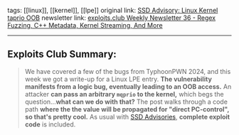 tags: [[linux]], [[kernel]], [[lpe]]
original link: [SSD Advisory: Linux Kernel taprio OOB](https://ssd-disclosure.com/ssd-advisory-linux-kernel-taprio-oob/?ref=blog.exploits.club)
newsletter link:  [exploits.club Weekly Newsletter 36 - Regex Fuzzing, C++ Metadata, Kernel Streaming, And More](https://blog.exploits.club/exploits-club-weekly-newsletter-36-regex-fuzzing-c-metadata-kernel-streaming-and-more/)

---
## Exploits Club Summary:
> We have covered a few of the bugs from TyphoonPWN 2024, and this week we got a write-up for a Linux LPE entry. **The vulnerability manifests from a logic bug, eventually leading to an OOB access.** An attacker **can pass an arbitrary `mqprio` to the kernel,** which begs the question...**what can we do with that?** The post walks through a code path **where the the value will be propagated for "direct PC-control", so that's pretty cool.** As usual with [SSD Advisories](https://ssd-disclosure.com/?ref=blog.exploits.club), **complete exploit code** is included.